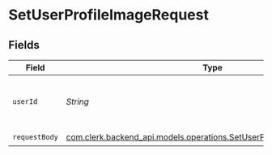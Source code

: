 # SetUserProfileImageRequest


## Fields

| Field                                                                                                                               | Type                                                                                                                                | Required                                                                                                                            | Description                                                                                                                         |
| ----------------------------------------------------------------------------------------------------------------------------------- | ----------------------------------------------------------------------------------------------------------------------------------- | ----------------------------------------------------------------------------------------------------------------------------------- | ----------------------------------------------------------------------------------------------------------------------------------- |
| `userId`                                                                                                                            | *String*                                                                                                                            | :heavy_check_mark:                                                                                                                  | The ID of the user to update the profile image for                                                                                  |
| `requestBody`                                                                                                                       | [com.clerk.backend_api.models.operations.SetUserProfileImageRequestBody](../../models/operations/SetUserProfileImageRequestBody.md) | :heavy_check_mark:                                                                                                                  | N/A                                                                                                                                 |